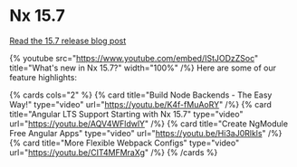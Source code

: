 # Nx 15.7

[Read the 15.7 release blog post](https://blog.nrwl.io/nx-15-7-node-support-angular-lts-lockfile-pruning-46f067090711)

{% youtube
src="https://www.youtube.com/embed/IStJODzZSoc"
title="What's new in Nx 15.7?"
width="100%" /%}
Here are some of our feature highlights:

{% cards cols="2" %}
{% card title="Build Node Backends - The Easy Way!"  type="video" url="https://youtu.be/K4f-fMuAoRY" /%}
{% card title="Angular LTS Support Starting with Nx 15.7"  type="video" url="https://youtu.be/AQV4WFldwlY" /%}
{% card title="Create NgModule Free Angular Apps"  type="video" url="https://youtu.be/Hi3aJ0Rlkls" /%}
{% card title="More Flexible Webpack Configs"  type="video" url="https://youtu.be/CIT4MFMraXg" /%}
{% /cards %}
